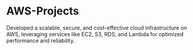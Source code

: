 # AWS-Projects
Developed a scalable, secure, and cost-effective cloud infrastructure on AWS, leveraging services like EC2, S3, RDS, and Lambda for optimized performance and reliability.
